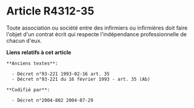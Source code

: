 # Article R4312-35

Toute association ou société entre des infirmiers ou infirmières doit faire l'objet d'un contrat écrit qui respecte
l'indépendance professionnelle de chacun d'eux.

**Liens relatifs à cet article**

	**Anciens textes**:

	  - Décret n°93-221 1993-02-16 art. 35
	  - Décret n°93-221 du 16 février 1993 - art. 35 (Ab)

	**Codifié par**:

	  - Décret n°2004-802 2004-07-29

